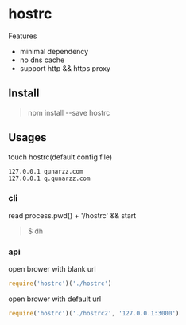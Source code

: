 # hostrc

Features

- minimal dependency
- no dns cache
- support http && https proxy

## Install 

> npm install --save hostrc

## Usages

touch hostrc(default config file)

```
127.0.0.1 qunarzz.com
127.0.0.1 q.qunarzz.com
```

### cli

read process.pwd() + '/hostrc' && start 

> $ dh

### api

open brower with blank url

```js
require('hostrc')('./hostrc')
```

open brower with default url 

```js
require('hostrc')('./hostrc2', '127.0.0.1:3000')
```